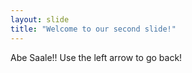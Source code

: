 ```yaml
---
layout: slide
title: "Welcome to our second slide!"
---
```

Abe Saale!!
Use the left arrow to go back!
